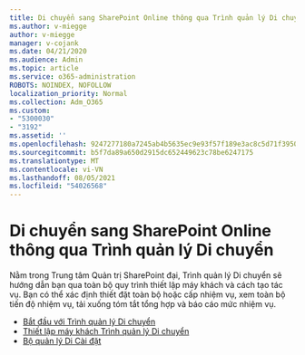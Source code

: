```yaml
---
title: Di chuyển sang SharePoint Online thông qua Trình quản lý Di chuyển
ms.author: v-miegge
author: v-miegge
manager: v-cojank
ms.date: 04/21/2020
ms.audience: Admin
ms.topic: article
ms.service: o365-administration
ROBOTS: NOINDEX, NOFOLLOW
localization_priority: Normal
ms.collection: Adm_O365
ms.custom:
- "5300030"
- "3192"
ms.assetid: ''
ms.openlocfilehash: 9247277180a7245ab4b5635ec9e93f57f189e3ac8c5d71f39505616ff4cf0603
ms.sourcegitcommit: b5f7da89a650d2915dc652449623c78be6247175
ms.translationtype: MT
ms.contentlocale: vi-VN
ms.lasthandoff: 08/05/2021
ms.locfileid: "54026568"
---
```

# <a name="migrating-to-sharepoint-online-via-migration-manager"></a>Di chuyển sang SharePoint Online thông qua Trình quản lý Di chuyển

Nằm trong Trung tâm Quản trị SharePoint đại, Trình quản lý Di chuyển sẽ hướng dẫn bạn qua toàn bộ quy trình thiết lập máy khách và cách tạo tác vụ. Bạn có thể xác định thiết đặt toàn bộ hoặc cấp nhiệm vụ, xem toàn bộ tiến độ nhiệm vụ, tải xuống tóm tắt tổng hợp và báo cáo mức nhiệm vụ.

* [Bắt đầu với Trình quản lý Di chuyển](https://docs.microsoft.com/sharepointmigration/mm-get-started)
* [Thiết lập máy khách Trình quản lý Di chuyển](https://docs.microsoft.com/sharepointmigration/mm-setup-clients)
* [Bộ quản lý Di Cài đặt](https://docs.microsoft.com/sharepointmigration/mm-settings)